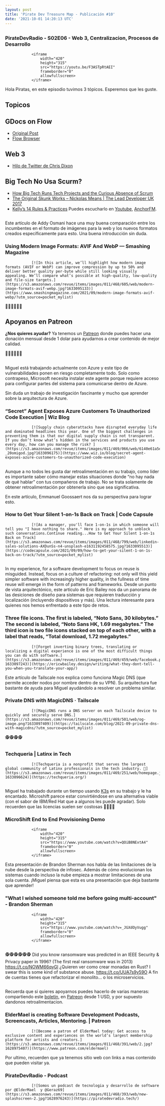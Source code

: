 ```yaml
---
layout: post
title: 'Pirate Dev Treasure Map - Publicación #10'
date: '2021-10-01 14:20:13 UTC'
---
```

## 
### PirateDevRadio - S02E06 - Web 3, Centralizacion, Procesos de Desarrollo
                <iframe 
                    width="420" 
                    height="315" 
                    src="https://youtu.be/F3ASTpRtAEI" 
                    frameborder="0" 
                    allowfullscreen>
                </iframe>
Hola Piratas, en este episodio tuvimos 3 tópicos. Esperemos que les guste.
## Topicos

## GDocs on Flow

* [Original Post](https://www.ekioh.com/devblog/google-docs-in-a-clean-room-browser/)
* [Flow Browser](https://www.ekioh.com/flow-browser/)

## Web 3

* [Hilo de Twitter de Chris Dixon](https://twitter.com/cdixon/status/1442201621266534402)

## Big Tech No Usa Scurm?

* [How Big Tech Runs Tech Projects and the Curious Absence of Scrum](https://newsletter.pragmaticengineer.com/p/project-management-in-tech)
* [The Original Skunk Works – Nickolas Means | The Lead Developer UK 2017](https://www.youtube.com/watch?v=pL3Yzjk5R4M)
* [Kelly’s 14 Rules & Practices](https://www.lockheedmartin.com/en-us/who-we-are/business-areas/aeronautics/skunkworks/kelly-14-rules.html)
Puedes escucharlo en [Youtube](https://www.youtube.com/channel/UCIQ_yengMK59I2bsL3443sg), [AnchorFM](https://anchor.fm/pirate-dev-radio).
## 
Este artículo de Addy Osmani hace una muy buena comparación entre los incumbentes en el formato de imágenes para la web y los nuevos formatos creados específicamente para esto. Una buena introducción sin duda.
### Using Modern Image Formats: AVIF And WebP — Smashing Magazine
                [![In this article, we’ll highlight how modern image formats (AVIF or WebP) can improve compression by up to 50% and deliver better quality per-byte while still looking visually appealing. We’ll compare what’s possible at high-quality, low-quality and file-size targets.](https://s3.amazonaws.com/revue/items/images/011/468/605/web/modern-image-formats-avif-webp.jpg?1633095133)](https://www.smashingmagazine.com/2021/09/modern-image-formats-avif-webp/?utm_source=pocket_mylist)
                
🏴‍☠️🏴‍☠️🏴‍☠️

## Apoyanos en Patreon

**¿Nos quieres ayudar?** Ya tenemos un [Patreon](https://www.patreon.com/eldermael) donde puedes hacer una donación mensual desde 1 dolar para ayudarnos a crear contenido de mejor calidad.

🏴‍☠️🏴‍☠️🏴‍☠️
## 
Miguel está trabajando actualmente con Azure y este tipo de vulnerabilidades ponen en riesgo completamente todo. Solo como contrapeso, Microsoft necesita instalar este agente porque requiere acceso para configurar partes del sistema para comunicarse dentro de Azure.

Sin duda un trabajo de investigación fascinante y mucho que aprender sobre la arquitectura de Azure.
### “Secret” Agent Exposes Azure Customers To Unauthorized Code Execution | Wiz Blog
                [![Supply chain cyberattacks have disrupted everyday life and dominated headlines this year. One of the biggest challenges in preventing them is that our digital supply chain is not transparent. If you don’t know what’s hidden in the services and products you use every day, how can you manage the risk? ](https://s3.amazonaws.com/revue/items/images/011/469/066/web/6140e61a5e380c6b84983f57_Blog_20hero_20-_20omigod.jpg?1633096175)](https://www.wiz.io/blog/secret-agent-exposes-azure-customers-to-unauthorized-code-execution)
                
## 
Aunque a no todos les gusta dar retroalimentación en su trabajo, como líder es importante saber cómo manejar estas situaciones donde “no hay nada de qué hablar” con tus compañeros de trabajo. No se trata solamente de obtener retroalimentación por obtenerla sino que sea significativa.

En este artículo, Emmanuel Goossaert nos da su perspectiva para lograr esto.
### How to Get Your Silent 1-on-1s Back on Track | Code Capsule
                [![As a manager, you'll face 1-on-1s in which someone will tell you "I have nothing to share." Here is my approach to unblock such conversations.Continue reading...How to Get Your Silent 1-on-1s Back on Track](https://s3.amazonaws.com/revue/items/images/011/468/799/web/linkedin-sales-solutions-AXDunSs-n4-unsplash-e1631192458575.jpg?1633095513)](https://codecapsule.com/2021/09/09/how-to-get-your-silent-1-on-1s-back-on-track/?utm_source=pocket_mylist)
                
## 
In my experience, for a software development to focus on reuse is misguided. Instead, focus on a culture of refactoring: not only will this yield simpler software with increasingly higher quality, in the fullness of time reuse will emerge in the form of patterns and frameworks.
Desde un punto de vista arquitectónico, este artículo de Eric Bailey nos da un panorama de las desiciones de diseño para sistemas que requieren traducción y localización (incluyendo dispositivos y más). Una lectura interesante para quienes nos hemos enfrentado a este tipo de retos.
### Three file icons. The first is labeled, “Noto Sans, 30 kilobytes.” The second is labeled, “Noto Sans HK, 1.69 megabytes.” The third icon is two file icons stacked on top of each other, with a label that reads, “Total download, 1.72 megabytes.”
                [![Forget inverting binary trees, translating or localizing a digital experience is one of the most difficult things you can do with software.](https://s3.amazonaws.com/revue/items/images/011/469/459/web/facebook.png?1633097243)](https://ericwbailey.design/writing/what-they-dont-tell-you-when-you-translate-your-app/)
                
Este artículo de Tailscale nos explica como funciona Magic DNS (que permite acceder nodos por nombre dentro de su VPN). Su arquitectura fue bastante de ayuda para Miguel ayudándolo a resolver un problema similar.
### Private DNS with MagicDNS · Tailscale
                [![MagicDNS runs a DNS server on each Tailscale device to quickly and securely serve DNS.](https://s3.amazonaws.com/revue/items/images/011/469/501/web/og-image.png?1633097409)](https://tailscale.com/blog/2021-09-private-dns-with-magicdns/?utm_source=pocket_mylist)
                
🕵️🕵️🕵️🕵️
## 
### Techqueria | Latinx in Tech
                [![Techqueria is a nonprofit that serves the largest global community of Latinx professionals in the tech industry. 🌮](https://s3.amazonaws.com/revue/items/images/011/469/251/web/homepage.jpg?1633096624)](https://techqueria.org/)
                
## 
Miguel ha trabajado durante un tiempo usando [K3s](https://k3s.io/) en su trabajo y le ha encantado. Microshift parece estar convirtiéndose en una alternativa viable (con el sabor de IBM/Red Hat que a algunos les puede agradar). Solo recuerden que las licencias suelen ser costosas 💸💸💸💸
### MicroShift End to End Provisioning Demo
                <iframe 
                    width="420" 
                    height="315" 
                    src="https://www.youtube.com/watch?v=QOiB8NExtA4" 
                    frameborder="0" 
                    allowfullscreen>
                </iframe>
Esta presentación de Brandon Sherman nos habla de las limitaciones de la nube desde la perspectiva de infosec. Además de cómo evolucionan los sistemas cuando incluso la nube empieza a mostrar limitaciones de una sola cuenta. ¡Miguel piensa que esta es una presentación que deja bastante que aprender!
### "What I wished someone told me before going multi-account" - Brandon Sherman
                <iframe 
                    width="420" 
                    height="315" 
                    src="https://www.youtube.com/watch?v=_JGXdOyVugg" 
                    frameborder="0" 
                    allowfullscreen>
                </iframe>
## 
🕵️🕵️🕵️🕵️🕵️🕵️
Did you know ransomware was predicted in an IEEE Security & Privacy paper in 1996? (The first real ransomware was in 2013) https://t.co/NOWM66qyGl
¿Quieren ver como crear monadas en Rust?
I swear this is some kind of substance abuse. https://t.co/UUA7s9y59O
A fin de cuentas tienes que refactorizar el monolito... o los microservicios.
## 
Recuerda que si quieres apoyarnos puedes hacerlo de varias maneras: compartiendo este [boletin](http://treasuremap.piratedevradio.tech/), en [Patreon](https://www.patreon.com/eldermael) desde 1 USD, y por supuesto dandonos retroalimentacion.
### ElderMael is creating Software Development Podcasts, Screencasts, Articles, Mentoring. | Patreon
                [![Become a patron of ElderMael today: Get access to exclusive content and experiences on the world’s largest membership platform for artists and creators.](https://s3.amazonaws.com/revue/items/images/011/468/391/web/2.jpg?1628975407)](https://www.patreon.com/eldermael)
                
Por ultimo, recuerden que ya tenemos sitio web con links a mas contenido que pueden visitar ya.
### PirateDevRadio - Podcast
                [![Somos un podcast de tecnologia y desarrollo de software por @ElderMael  y @Geraz69](https://s3.amazonaws.com/revue/items/images/011/468/393/web/new-splashscreen-2.jpg?1628976243)](https://piratedevradio.tech/)
                
        